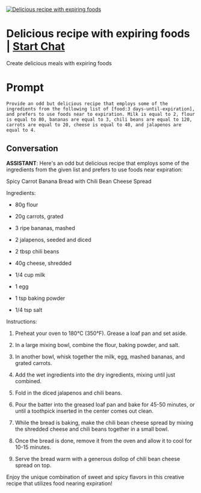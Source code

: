 
[![Delicious recipe with expiring foods](https://flow-prompt-covers.s3.us-west-1.amazonaws.com/icon/realistic/real_8.png)](https://gptcall.net/chat.html?data=%7B%22contact%22%3A%7B%22id%22%3A%224Q_73sbGVLnmiRdH4Gw_k%22%2C%22flow%22%3Atrue%7D%7D)
# Delicious recipe with expiring foods | [Start Chat](https://gptcall.net/chat.html?data=%7B%22contact%22%3A%7B%22id%22%3A%224Q_73sbGVLnmiRdH4Gw_k%22%2C%22flow%22%3Atrue%7D%7D)
Create delicious meals with expiring foods

# Prompt

```
Provide an odd but delicious recipe that employs some of the ingredients from the following list of [food:3 days-until-expiration], and prefers to use foods near to expiration. Milk is equal to 2, flour is equal to 80, bananas are equal to 3, chili beans are equal to 120, carrots are equal to 20, cheese is equal to 40, and jalapenos are equal to 4.
```

## Conversation

**ASSISTANT**: Here's an odd but delicious recipe that employs some of the ingredients from the given list and prefers to use foods near expiration:



Spicy Carrot Banana Bread with Chili Bean Cheese Spread



Ingredients:

- 80g flour

- 20g carrots, grated

- 3 ripe bananas, mashed

- 2 jalapenos, seeded and diced

- 2 tbsp chili beans

- 40g cheese, shredded

- 1/4 cup milk

- 1 egg

- 1 tsp baking powder

- 1/4 tsp salt



Instructions:



1. Preheat your oven to 180°C (350°F). Grease a loaf pan and set aside.



2. In a large mixing bowl, combine the flour, baking powder, and salt.



3. In another bowl, whisk together the milk, egg, mashed bananas, and grated carrots.



4. Add the wet ingredients into the dry ingredients, mixing until just combined.



5. Fold in the diced jalapenos and chili beans.



6. Pour the batter into the greased loaf pan and bake for 45-50 minutes, or until a toothpick inserted in the center comes out clean.



7. While the bread is baking, make the chili bean cheese spread by mixing the shredded cheese and chili beans together in a small bowl.



8. Once the bread is done, remove it from the oven and allow it to cool for 10-15 minutes.



9. Serve the bread warm with a generous dollop of chili bean cheese spread on top.



Enjoy the unique combination of sweet and spicy flavors in this creative recipe that utilizes food nearing expiration!


